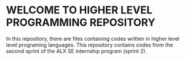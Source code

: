 # WELCOME TO HIGHER LEVEL PROGRAMMING REPOSITORY

In this repository, there are files containing codes written in higher level level programing languages. 
This repository contains codes from the second sprint of the ALX SE internship program (sprint 2). 

